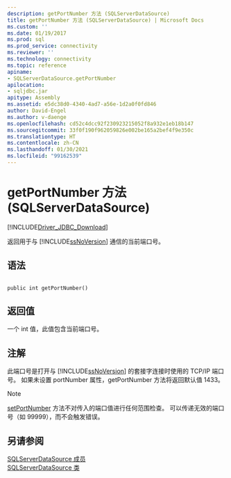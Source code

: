```yaml
---
description: getPortNumber 方法 (SQLServerDataSource)
title: getPortNumber 方法 (SQLServerDataSource) | Microsoft Docs
ms.custom: ''
ms.date: 01/19/2017
ms.prod: sql
ms.prod_service: connectivity
ms.reviewer: ''
ms.technology: connectivity
ms.topic: reference
apiname:
- SQLServerDataSource.getPortNumber
apilocation:
- sqljdbc.jar
apitype: Assembly
ms.assetid: e5dc38d0-4340-4ad7-a56e-1d2a0f0fd846
author: David-Engel
ms.author: v-daenge
ms.openlocfilehash: cd52c4dcc92f230923215052f8a932e1eb18b147
ms.sourcegitcommit: 33f0f190f962059826e002be165a2bef4f9e350c
ms.translationtype: HT
ms.contentlocale: zh-CN
ms.lasthandoff: 01/30/2021
ms.locfileid: "99162539"
---
```

# <a name="getportnumber-method-sqlserverdatasource"></a>getPortNumber 方法 (SQLServerDataSource)
[!INCLUDE[Driver_JDBC_Download](../../../includes/driver_jdbc_download.md)]

  返回用于与 [!INCLUDE[ssNoVersion](../../../includes/ssnoversion-md.md)] 通信的当前端口号。  
  
## <a name="syntax"></a>语法  
  
```  
  
public int getPortNumber()  
```  
  
## <a name="return-value"></a>返回值  
 一个 int 值，此值包含当前端口号。  
  
## <a name="remarks"></a>注解  
 此端口号是打开与 [!INCLUDE[ssNoVersion](../../../includes/ssnoversion-md.md)] 的套接字连接时使用的 TCP/IP 端口号。 如果未设置 portNumber 属性，getPortNumber 方法将返回默认值 1433。  
  
> [!NOTE]  
>  [setPortNumber](../../../connect/jdbc/reference/setportnumber-method-sqlserverdatasource.md) 方法不对传入的端口值进行任何范围检查。 可以传递无效的端口号（如 99999），而不会触发错误。  
  
## <a name="see-also"></a>另请参阅  
 [SQLServerDataSource 成员](../../../connect/jdbc/reference/sqlserverdatasource-members.md)   
 [SQLServerDataSource 类](../../../connect/jdbc/reference/sqlserverdatasource-class.md)  
  
  
